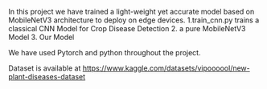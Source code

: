 
In this project we have trained a light-weight yet accurate model based on MobileNetV3 architecture to deploy on edge devices.
1.train_cnn.py trains a classical CNN Model for Crop Disease Detection
2.             a pure MobileNetV3 Model 
3. Our Model 

We have used Pytorch and python throughout the project.

Dataset is available at https://www.kaggle.com/datasets/vipoooool/new-plant-diseases-dataset
